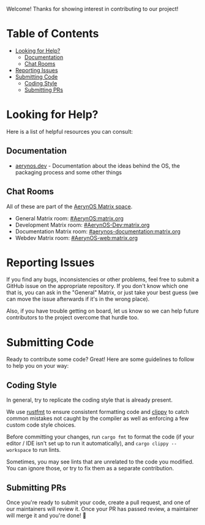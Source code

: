 Welcome! Thanks for showing interest in contributing to our project!

# Table of Contents

- [Looking for Help?](#looking-for-help)
  - [Documentation](#documentation)
  - [Chat Rooms](#chat-rooms)
- [Reporting Issues](#reporting-issues)
- [Submitting Code](#submitting-code)
  - [Coding Style](#coding-style)
  - [Submitting PRs](#submitting-prs)

# Looking for Help?

Here is a list of helpful resources you can consult:

## Documentation

- [aerynos.dev](https://aerynos.dev/) - Documentation about the ideas behind the OS, the packaging process and some other things

## Chat Rooms

All of these are part of the [AerynOS Matrix space](https://matrix.to/#/#aerynos:matrix.org).

- General Matrix room: [#AerynOS:matrix.org](https://matrix.to/#/#AerynOS:matrix.org)
- Development Matrix room: [#AerynOS-Dev:matrix.org](https://matrix.to/#/#AerynOS-Dev:matrix.org)
- Documentation Matrix room: [#aerynos-documentation:matrix.org](https://matrix.to/#/#aerynos-documentation:matrix.org)
- Webdev Matrix room: [#AerynOS-web:matrix.org](https://matrix.to/#/#AerynOS-web:matrix.org)

# Reporting Issues

If you find any bugs, inconsistencies or other problems, feel free to submit
a GitHub issue on the appropriate repository.
If you don't know which one that is, you can ask in the "General" Matrix,
or just take your best guess (we can move the issue afterwards if it's in the wrong place).

Also, if you have trouble getting on board, let us know
so we can help future contributors to the project overcome that hurdle too.

# Submitting Code

Ready to contribute some code? Great! Here are some guidelines to follow to help you on your way:

## Coding Style

In general, try to replicate the coding style that is already present.

We use [rustfmt] to ensure consistent formatting code and [clippy]
to catch common mistakes not caught by the compiler
as well as enforcing a few custom code style choices.

Before committing your changes, run `cargo fmt` to format the code
(if your editor / IDE isn't set up to run it automatically),
and `cargo clippy --workspace` to run lints.

Sometimes, you may see lints that are unrelated to the code you modified.
You can ignore those, or try to fix them as a separate contribution.

[rustfmt]: https://github.com/rust-lang/rustfmt#readme
[clippy]: https://github.com/rust-lang/rust-clippy#readme

## Submitting PRs

Once you're ready to submit your code, create a pull request,
and one of our maintainers will review it.
Once your PR has passed review, a maintainer will merge it and you're done! 🎉
